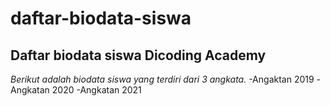 # daftar-biodata-siswa
Daftar biodata siswa Dicoding Academy
--
*Berikut adalah biodata siswa yang terdiri dari 3 angkata.*
-Angaktan 2019
-Angkatan 2020
-Angkatan 2021
